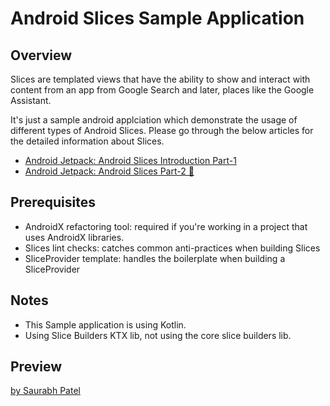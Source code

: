# Android Slices Sample Application

## Overview
Slices are templated views that have the ability to show and interact with content from an app from Google Search and later, places like the Google Assistant. 

It's just a sample android applciation which demonstrate the usage of different types of Android Slices. Please go through the below articles for the detailed information about Slices.

- [Android Jetpack: Android Slices Introduction Part-1](https://medium.com/@saurabhkpatel/android-jetpack-android-slices-introduction-cf0ce0f3e885)
- [Android Jetpack: Android Slices Part-2 🍰](https://medium.com/@saurabhkpatel/android-jetpack-android-slices-part-2-688bede57f2d)

## Prerequisites

- AndroidX refactoring tool: required if you're working in a project that uses AndroidX libraries.
- Slices lint checks: catches common anti-practices when building Slices
- SliceProvider template: handles the boilerplate when building a SliceProvider

## Notes
- This Sample application is using Kotlin.
- Using Slice Builders KTX lib, not using the core slice builders lib.

## Preview

[by Saurabh Patel](https://medium.com/@saurabhkpatel)


